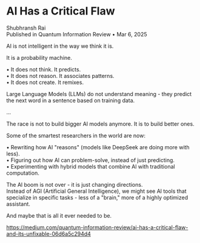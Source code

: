 # Al Has a Critical Flaw

Shubhransh Rai  
Published in Quantum Information Review • Mar 6, 2025

AI is not intelligent in the way we think it is.

It is a probability machine.  

• It does not think. It predicts.  
• It does not reason. It associates patterns.  
• It does not create. It remixes.  

Large Language Models (LLMs) do not understand meaning - they predict the next word in a sentence based on training data.

...

The race is not to build bigger Al models anymore.
It is to build better ones.

Some of the smartest researchers in the world are now:

• Rewriting how AI "reasons" (models like DeepSeek are doing more with less).  
• Figuring out how Al can problem-solve, instead of just predicting.  
• Experimenting with hybrid models that combine Al with traditional computation.  

The Al boom is not over - it is just changing directions.  
Instead of AGI (Artificial General Intelligence), we might see Al tools that specialize in specific tasks - less of a "brain," more of a highly optimized assistant.  

And maybe that is all it ever needed to be.

https://medium.com/quantum-information-review/ai-has-a-critical-flaw-and-its-unfixable-06d6a5c294d4  